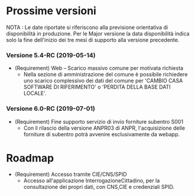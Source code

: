 # Prossime versioni

NOTA : Le date riportate si riferiscono alla previsione orientativa di disponibilità in produzione. Per le Major versione la data disponibilità indica solo la fine dell'inizio dei tre mesi di supporto alla versione precedente.

### Versione 5.4-RC (2019-05-14)

+ (Requirement) Web – Scarico massivo comune per motivata richiesta
    + Nella sezione di amministrazione del comune è possibile richiedere uno scarico complessivo dei dati del comune per 'CAMBIO CASA SOFTWARE DI RIFERIMENTO' o 'PERDITA DELLA BASE DATI LOCALE'.

### Versione 6.0-RC (2019-07-01)

+ (Requirement) Fine supporto servizio di invio forniture subentro S001
    + Con il rilascio della versione ANPR03 di ANPR, l'acquisizione delle forniture di subentro potrà avvenire esclusivamente da webapp.

# Roadmap

+ (Requirement) Accesso tramite CIE/CNS/SPID
    + Accesso all'applicazione InterrogazioneCittadino, per la consultazione dei propri dati, con CNS,CIE e credenziali SPID.

